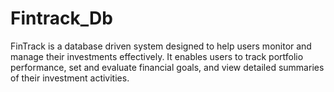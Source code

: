 # Fintrack_Db
FinTrack is a database driven system designed to help users monitor and manage their investments effectively. It enables users to track portfolio performance, set and evaluate financial goals, and view detailed summaries of their investment activities.
